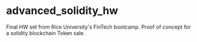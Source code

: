 # advanced_solidity_hw
Final HW set from Rice University's FinTech bootcamp.  Proof of concept for a solidity blockchain Token sale.

